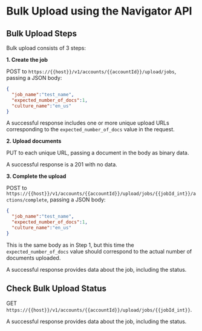 # Bulk Upload using the Navigator API

## Bulk Upload Steps

Bulk upload consists of 3 steps:

**1. Create the job**

POST to `https://{{host}}/v1/accounts/{{accountId}}/upload/jobs`, passing a JSON body:

```json
{ 
  "job_name":"test_name",
  "expected_number_of_docs":1,
  "culture_name":"en_us"
}
```

A successful response includes one or more unique upload URLs corresponding to the `expected_number_of_docs` value in the request.

**2. Upload documents**

PUT to each unique URL, passing a document in the body as binary data.

A successful response is a 201 with no data.

**3. Complete the upload**

POST to `https://{{host}}/v1/accounts/{{accountId}}/upload/jobs/{{jobId_int}}/actions/complete`, passing a JSON body:

```json
{ 
  "job_name":"test_name",
  "expected_number_of_docs":1,
  "culture_name":"en_us"
}
```

This is the same body as in Step 1, but this time the `expected_number_of_docs` value should correspond to the actual number of documents uploaded.

A successful response provides data about the job, including the status.

## Check Bulk Upload Status

GET `https://{{host}}/v1/accounts/{{accountId}}/upload/jobs/{{jobId_int}}`.

A successful response provides data about the job, including the status.